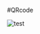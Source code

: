 #QRcode

![test](https://github.com/Amrutakalekar-09/QRCode/assets/162716699/4f8386c8-0b6d-4963-b885-91575b9498e1)
